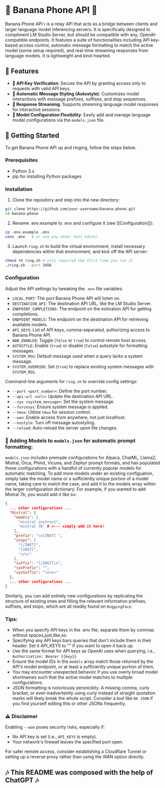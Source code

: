 # 🍌 Banana Phone API 🍌

Banana Phone API 📞 is a relay API that acts as a bridge between clients and larger language model inferencing servers. It is specifically designed to compliment LM Studio Server, but should be compatible with any, OpenAI-compatible endpoints. It features a suite of functionalities including API key-based access control, automatic message formatting to match the active model (some setup required), and real-time streaming responses from language models. It is lightweight and kind-hearted.

## 🎉 Features

- **🔑 API Key Verification**: Secure the API by granting access only to requests with valid API keys.
- **💅 Automatic Message Styling (Autostyle)**: Customizes model interactions with message prefixes, suffixes, and stop sequences.
- **🔁 Response Streaming**: Supports streaming language model responses for interactive sessions.
- **🔧 Model Configuration Flexibility**: Easily add and manage language model configurations via the `models.json` file.

## 🚀 Getting Started

To get Banana Phone API up and ringing, follow the steps below.

### Prerequisites

- Python 3.x
- pip for installing Python packages

### Installation

1. Clone the repository and step into the new directory:

```sh
git clone https://github.com/your-username/banana-phone.git
cd banana-phone
```

2. Rename .env.example to .env and configure it (see [[Configuration]]):

```sh
cp .env.example .env
nano .env   # or use any other text editor
```

3. Launch `ring.sh` to build the virtual environment, install necessary dependencies within that environment, and kick off the API server:

```sh
chmod +X ring.sh # only required the first time you run it
./ring.sh --port 3456
```


### Configuration

Adjust the API settings by tweaking the `.env` file variables:

- `LOCAL_PORT`: The port Banana Phone API will listen on.
- `DESTINATION_API`: The destination API URL, like the LM Studio Server.
- `ENDPOINT_COMPLETIONS`: The endpoint on the estination API for getting completions.
- `ENDPOINT_MODELS`: The endpoint on the destination API for retrieving available models.
- `API_KEYS`: List of API keys, comma-separated, authorizing access to Banana Phone API.
- `WAN_ENABLED`: Toggle (`false` or `true`) to control remote host access.
- `AUTOSTYLE`: Enable (`true`) or disable (`false`) autostyle for formatting messages.
- `SYSTEM_MSG`: Default message used when a query lacks a system message.
- `SYSTEM_OVERRIDE`: Set (`true`) to replace existing system messages with `SYSTEM_MSG`.

Command-line arguments for `ring.sh` to override config settings:

- `--port <port_number>`: Define the port number.
- `--api-url <url>`: Update the destination API URL.
- `--sys <system_message>`: Set the system message.
- `--forcesys`: Ensure system message is applied.
- `--tmux`: Utilize `tmux` for session control.
- `--wan`: Enable access from anywhere, not just localhost.
- `--nostyle`: Turn off message autostyling.
- `--reload`: Auto-reload the server upon file changes.

### 📝 Adding Models to `models.json` for automatic prompt formatting:

`models.json` includes premade configurations for Alpaca, ChatML, Llama2, Mistral, Orca, Phind, Vicuna, and Zephyr prompt formats, and has populated these configurations with a handful of currently popular models for automatic matching. To add more models under an existing configuation, simply take the model name or a sufficiently unique portion of a model name, taking care to match the case, and add it to the models array within the larger configuration dictionary. For example, if you wanted to add Mistral 7b, you would add it like so:

``` models.json
{
  ... other configurations ...
  "Mistral": {
    "models": [
      "mistral instruct",
      "mistral 7b" # <--- simply add it here!
    ],
    "prefix": "\n[INST] ",
    "stops": [
      "[/INST]",
      "[INST]",
      "</s>"
    ],
    "suffix": "[/INST]\n",
    "sysPrefix": "",
    "sysSuffix": "\n<s>"
  },
  ... other configurations ...
}
```

Similarly, you can add entirely new configurations by replicating the structure of existing ones and filling the relevant information prefixes, suffixes, and stops, which are all readily found on `HuggingFace`.

### Tips:
- When you specify API keys in the .env file, separate them by commas without spaces,just,like,so.
- Specifying any API keys bars queries that don't include them in their header. Set it API_KEYS to "" if you want to open it back up.
- Use the same format for API keys as OpenAI uses when querying, i.e., `Authorization: Bearer {{key}}`.
- Ensure the model IDs in the `models` array match those returned by the API's model endpoint, or at least a sufficiently unique portion of them.
- You may encounter unexpected behavior if you use overly broad model shortnames such that the active model matches to multiple configurations.
- JSON formatting is notoriously persnickity. A missing comma, curly bracket, or even inadvertently using curly instead of straight quotation marks will likely break the whole script. Consider a tool like `OK JSON` if you find yourself editing this or other JSONs frequently.

### ⚠️ Disclaimer

Enabling `--wan` poses security risks, especially if:

- No API key is set (i.e., `API_KEYS` is empty).
- Your network's firewall leaves the specified port open.

For safer remote access, consider establishing a Cloudflare Tunnel or setting up a reverse proxy rather than using the WAN option directly.

## 🎶 This README was composed with the help of ChatGPT 🎶
